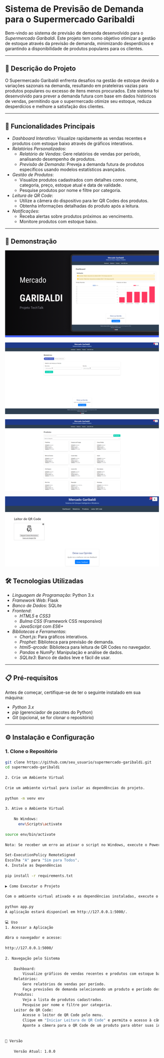 # Sistema de Previsão de Demanda para o Supermercado Garibaldi

Bem-vindo ao sistema de previsão de demanda desenvolvido para o _Supermercado Garibaldi_. Este projeto tem como objetivo otimizar a gestão de estoque através da previsão de demanda, minimizando desperdícios e garantindo a disponibilidade de produtos populares para os clientes.

---

## 📖 Descrição do Projeto

O Supermercado Garibaldi enfrenta desafios na gestão de estoque devido a variações sazonais na demanda, resultando em prateleiras vazias para produtos populares ou excesso de itens menos procurados. Este sistema foi desenvolvido para prever a demanda futura com base em dados históricos de vendas, permitindo que o supermercado otimize seu estoque, reduza desperdícios e melhore a satisfação dos clientes.

---

## 🚀 Funcionalidades Principais

- _Dashboard Interativo_: Visualize rapidamente as vendas recentes e produtos com estoque baixo através de gráficos interativos.
- _Relatórios Personalizados_:
  - _Relatório de Vendas_: Gere relatórios de vendas por período, analisando desempenho de produtos.
  - _Previsão de Demanda_: Preveja a demanda futura de produtos específicos usando modelos estatísticos avançados.
- _Gestão de Produtos_:
  - Visualize produtos cadastrados com detalhes como nome, categoria, preço, estoque atual e data de validade.
  - Pesquise produtos por nome e filtre por categoria.
- _Leitura de QR Code_:
  - Utilize a câmera do dispositivo para ler QR Codes dos produtos.
  - Obtenha informações detalhadas do produto após a leitura.
- _Notificações_:
  - Receba alertas sobre produtos próximos ao vencimento.
  - Monitore produtos com estoque baixo.

---

## 🎯 Demonstração

<!--
Adicione aqui capturas de tela ou GIFs que demonstrem o funcionamento do sistema. Como este é um exemplo textual, descreveremos as telas:
-->

<!-- 1. *Dashboard*: Exibe gráficos de vendas recentes e produtos com estoque baixo. -->

![Dashboard do Sistema](./path/to/dashboard.png)

<!-- 2. *Relatórios*: Permite a geração de relatórios de vendas e previsão de demanda. -->

![Relatório de Vendas](./path/to/relatório.png)

<!-- 3. *Produtos*: Lista de produtos com opção de pesquisa e filtro por categoria. -->

![Produtos](./path/to/produto.png)

<!-- 4. *Leitor de QR Code*: Interface para leitura de QR Codes e exibição de informações do produto. -->

![QRcode](./path/to/qrcode.png)

## 🛠️ Tecnologias Utilizadas

- _Linguagem de Programação_: Python 3.x
- _Framework Web_: Flask
- _Banco de Dados_: SQLite
- _Frontend_:
  - _HTML5_ e _CSS3_
  - _Bulma CSS_ (Framework CSS responsivo)
  - _JavaScript_ com _ES6+_
- _Bibliotecas e Ferramentas_:
  - _Chart.js_: Para gráficos interativos.
  - _Prophet_: Biblioteca para previsão de demanda.
  - _html5-qrcode_: Biblioteca para leitura de QR Codes no navegador.
  - _Pandas_ e _NumPy_: Manipulação e análise de dados.
  - _SQLite3_: Banco de dados leve e fácil de usar.

---

## 📋 Pré-requisitos

Antes de começar, certifique-se de ter o seguinte instalado em sua máquina:

- _Python 3.x_
- _pip_ (gerenciador de pacotes do Python)
- _Git_ (opcional, se for clonar o repositório)

---

## ⚙️ Instalação e Configuração

### 1. Clone o Repositório

```bash
git clone https://github.com/seu_usuario/supermercado-garibaldi.git
cd supermercado-garibaldi

2. Crie um Ambiente Virtual

Crie um ambiente virtual para isolar as dependências do projeto.

python -m venv env

3. Ative o Ambiente Virtual

    No Windows:
      env\Scripts\activate

source env/bin/activate

Nota: Se receber um erro ao ativar o script no Windows, execute o PowerShell como administrador e digite:

Set-ExecutionPolicy RemoteSigned
Escolha "A" para "Sim para Todos".
4. Instale as Dependências

pip install -r requirements.txt

▶️ Como Executar o Projeto

Com o ambiente virtual ativado e as dependências instaladas, execute o seguinte comando para iniciar a aplicação:

python app.py
A aplicação estará disponível em http://127.0.0.1:5000/.

💻 Uso
1. Acessar a Aplicação

Abra o navegador e acesse:

http://127.0.0.1:5000/

2. Navegação pelo Sistema

    Dashboard:
        Visualize gráficos de vendas recentes e produtos com estoque baixo.
    Relatórios:
        Gere relatórios de vendas por período.
        Faça previsões de demanda selecionando um produto e período desejado.
    Produtos:
        Veja a lista de produtos cadastrados.
        Pesquise por nome e filtre por categoria.
    Leitor de QR Code:
        Acesse o leitor de QR Code pelo menu.
        Clique em "Iniciar Leitura de QR Code" e permita o acesso à câmera.
        Aponte a câmera para o QR Code de um produto para obter suas informações. (QRCode está na pasta static/qrcode)


📌 Versão

    Versão Atual: 1.0.0
```
